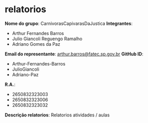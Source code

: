 # relatorios
**Nome do grupo**: CarnivorasCapivarasDaJustica
**Integrantes**:
- Arthur Fernandes Barros
- Julio Giancoli Reguengo Ramalho 
- Adriano Gomes da Paz 
  
**Email do representante**: arthur.barros@fatec.sp.gov.br
**GitHub ID**:
- Arthur-Fernandes-Barros
- JulioGiancoli
- Adriano-Paz

**R.A.**:
- 2650832323003
- 2650832323006
- 2650832323032

**Descrição relatorios**:
Relatorios atividades / aulas 